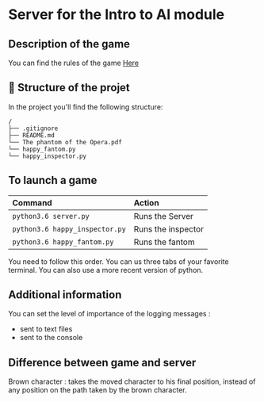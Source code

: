 # Server for the Intro to AI module

## Description of the game

You can find the rules of the game [Here](https://github.com/nlehir/phantom_opera/blob/master/le-fantome-de-l-opera_rules_fr.pdf)

## 🚀 Structure of the projet

In the project you'll find the following structure:

```
/
├── .gitignore
├── README.md 
└── The phantom of the Opera.pdf
└── happy_fantom.py
└── happy_inspector.py
```

## To launch a game

| Command         | Action                                              |
|:----------------|:--------------------------------------------        |
| `python3.6 server.py`   | Runs the Server                             |
| `python3.6 happy_inspector.py` | Runs the inspector                   |
| `python3.6 happy_fantom.py` | Runs the fantom                         |

You need to follow this order. 
You can us three tabs of your favorite terminal.
You can also use a more recent version of python.

## Additional information 

You can set the level of importance of the logging messages : 
- sent to text files
- sent to the console

## Difference between game and server
Brown character : takes the moved character to his final position, instead of
any position on the path taken by the brown character.